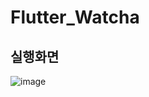 # Flutter_Watcha

## 실행화면
![image](https://github.com/alfredsty/Flutter_Watcha/assets/102028778/b6ddd07a-97b9-41b6-9635-38d3e8576157)
